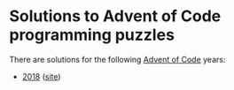 # Solutions to Advent of Code programming puzzles

There are solutions for the following
[Advent of Code](https://adventofcode.com/) years:

* [2018](2018/README.md) ([site](https://adventofcode.com/2018))
